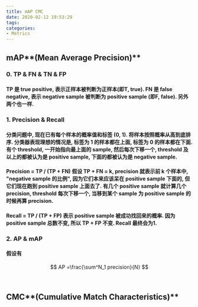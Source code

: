 ```yaml
---
title: mAP CMC
date: 2020-02-12 19:53:29
tags:
categories: 
- Metrics
---
```


## mAP**(Mean Average Precision)**

### 0.	TP & FN & TN & FP

#### TP 是 true positive, 表示正样本被判断为正样本(即T, true). FN 是 false negative, 表示 negative sample 被判断为 positive sample (即F, false). 另外两个也一样.

### 1.	Precision & Recall

#### 分类问题中, 现在已有每个样本的概率值和标签 (0, 1). 将样本按照概率从高到底排序. 分类器表现理想的情况是, 标签为 1 的样本都在上面, 标签为 0 的样本都在下面. 有个 threshold, 一开始指向最上面的 sample, 然后每次下移一个, threshold 及以上的都被认为是 positive sample, 下面的都被认为是 negative sample.

#### Precision = TP / (TP + FN)	假设 TP + FN = k, precision 就表示前 k 个样本中, "negative sample 的比例", 因为它们本来应该呆在 positive sample 下面的, 但它们现在跑到 positive sample 上面去了. 有几个 positive sample 就计算几个 precision, threshold 每次下移一个, 当移到某个 sample 为 positive sample 的时候再算 precision.

#### Recall = TP / (TP + FP) 	表示 positive sample 被成功找回来的概率. 因为 positive sample 总数不变, 所以 TP + FP 不变. Recall 最终会为1.

### 2.	AP & mAP

#### 假设有

$$
AP =\frac{\sum^N_1 precision}{N}
$$

</br>

## CMC**(Cumulative Match Characteristics)**

### 

</br>